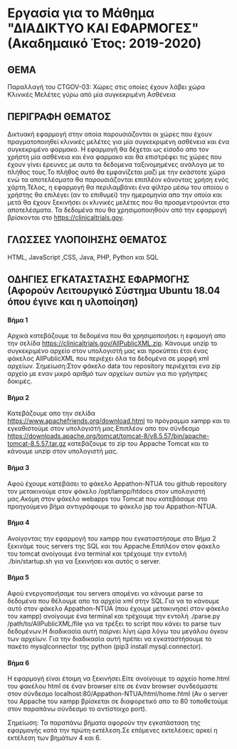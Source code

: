 # Εργασία για το Μάθημα "ΔΙΑΔΙΚΤΥΟ ΚΑΙ ΕΦΑΡΜΟΓΕΣ" (Ακαδημαικό Έτος: 2019-2020)

## ΘΕΜΑ
Παραλλαγή του CTGOV-03: Χώρες στις οποίες έχουν λάβει χώρα Κλινικές Μελέτες γύρω από μία συγκεκριμένη Ασθένεια

## ΠΕΡΙΓΡΑΦΗ ΘΕΜΑΤΟΣ
Δικτυακή εφαρμογή στην οποία παρουσιάζονται οι χώρες που έχουν πραγματοποιηθεί κλινικές μελέτες για μία συγκεκριμένη ασθένεια και ένα συγκεκριμένο φαρμακο. Η εφαρμογή θα δέχεται ως είσοδο απο τον χρήστη μία ασθένεια και ένα φαρμακο και θα επιστρέφει τις χώρες που έχουν γίνει έρευνες με αυτα τα δεδομενα ταξινομημένες ανάλογα με το πλήθος τους.Το πλήθος αυτό θα εμφανίζεται μαζί με την εκάστοτε χώρα ενώ τα αποτελέσματα θα παρουσιάζονται επιπλέον κάνοντας χρήση ενός χάρτη.Τέλος, η εφαρμογή θα περιλαμβάνει ένα φίλτρο μέσω του οποίου ο χρήστης θα επιλέγει (αν το επιθυμεί) την ημερομηνία απο την οποία και μετά θα έχουν ξεκινήσει οι κλινικές μελέτες που θα προσμεντρούνται στα αποτελέσματα. Τα δεδομένα που θα χρησιμοποιηθούν από την εφαρμογή βρίσκονται στο https://clinicaltrials.gov.

## ΓΛΩΣΣΕΣ ΥΛΟΠΟΙΗΣΗΣ ΘΕΜΑΤΟΣ
HTML, JavaScript ,CSS, Java, PHP, Python και SQL

## ΟΔΗΓΙΕΣ ΕΓΚΑΤΑΣΤΑΣΗΣ ΕΦΑΡΜΟΓΗΣ (Αφορούν Λειτουργικό Σύστημα Ubuntu 18.04 όπου έγινε και η υλοποίηση)

#### Βήμα 1
Αρχικά κατεβάζουμε τα δεδομένα που θα χρησιμοποιήσει η εφαμογή απο την σελίδα https://clinicaltrials.gov/AllPublicXML.zip. Κάνουμε unzip το συγκεκριμένο αρχείο στον υπολογιστή μας και προκύπτει έτσι ένας φάκελος AllPublicXML που περιέχει όλα τα δεδομένα σε μορφή xml αρχείων.
Σημείωση:Στον φάκελο data του repository περιέχεται ενα zip αρχείο με εναν μικρό αριθμό των αρχείων αυτών για πιο γρήγπρες δοκιμές.

#### Βήμα 2
Κατεβάζουμε απο την σελίδα https://www.apachefriends.org/download.html το πρόγραμμα xampp και το εγκαθιστούμε στον υπολογιστή μας.Επιπλέον απο τον σύνδεσμο https://downloads.apache.org/tomcat/tomcat-8/v8.5.57/bin/apache-tomcat-8.5.57.tar.gz κατεβάζουμε το zip του Appache Tomcat και το κάνουμε unzip στον υπολογιστή μας.

#### Βήμα 3
Αφού έχουμε κατεβάσει το φάκελο Appathon-NTUA του github repository τον μετακινούμε στον φάκελο /opt/lampp/htdocs στον υπολογιστή μας.Ακόμη στον φάκελο webapps του Tomcat που κατεβάσαμε στο προηγούμενο βήμα  αντιγράφουμε το φάκελο jsp του Appathon-NTUA.

#### Βήμα 4
Ανοίγοντας την εφαρμογή του xampp που εγκαταστήσαμε στο Βήμα 2 ξεκινάμε τους servers της SQL και του Appache.Επιπλέον στον φάκελο του tomcat ανοίγουμε ένα terminal και τρέχουμε την εντολή ./bin/startup.sh για να ξεκινήσει και αυτός ο server.

#### Βήμα 5
Αφού ενεργοποιήσαμε του servers απομένει να κάνουμε parse τα δεδομένα που θέλουμε απο τα αρχεία xml στην SQL.Για να το κάνουμε αυτό στον φάκελο Appathon-NTUA (που έχουμε μετακινησεί στον φάκελο του xampp) ανοίγουμε ένα terminal και τρέχουμε την εντολή ./parse.py /path/to/AllPublicXML/file για να τρέξει το script που κάνει το parse των δεδομένων.Η διαδικασία αυτή παίρνει λίγη ώρα λόγω του μεγάλου όγκου των αρχείων. Για την διαδικασία αυτή πρέπει να εγκαταστήσουμε το πακέτο mysqlconnector της python (pip3 install mysql.connector).

#### Βήμα 6
Η εφαρμογή είναι έτοιμη να ξεκινήσει.Είτε ανοίγουμε το αρχείο home.html του φακέλου html σε έναν browser είτε σε έναν browser συνδεόμαστε στον σύνδεσμο localhost:80/Appathon-NTUA/html/home.html (Αν ο server του Appache του xampp βρίσκεται σε διαφορετικό απο το 80 τοποθετούμε στον παραπάνω σύνδεσμο το αντίστοιχο port).

Σημείωση: Τα παραπάνω βήματα αφορούν την εγκατάσταση της εφαρμογής κατά την πρώτη εκτέλεση.Σε επόμενες εκτελέσεις αρκεί η εκτέλεση των βημάτων 4 και 6.
